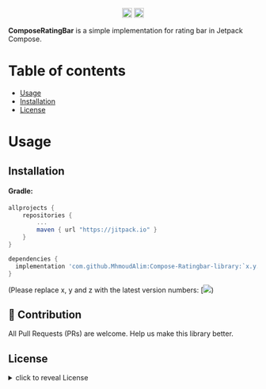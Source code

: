 <p align="center">
	<a href="https://jitpack.io/#MhmoudAlim/Compose-Ratingbar-library)"> <img src="https://jitpack.io/v/MhmoudAlim/Compose-Ratingbar-library.svg" height="20"/></a>
<a href="https://twitter.com/intent/tweet?text=ComposeRatingBar%20is%20a%20simple%20implementation%20for%20rating%20bar%20in%20Jetpack%20Compose%20https://github.com/MhmoudAlim/Compose-Ratingbar-library%20#android%20#kotlin%20#java%20#library%20#developers"><img src="https://img.shields.io/twitter/url/http/shields.io.svg?style=social" height="20"/></a>

**ComposeRatingBar** is a simple implementation for rating bar in Jetpack Compose.

# Table of contents

- [Usage](#usage)
- [Installation](#installation)
- [License](#license)


# Usage

## Installation

#### Gradle:
```groovy
allprojects {
    repositories {
        ...
        maven { url "https://jitpack.io" }
    }
}

dependencies {
  implementation 'com.github.MhmoudAlim:Compose-Ratingbar-library:`x.y.z`'
}
```

(Please replace x, y and z with the latest version numbers: [![](https://jitpack.io/v/MhmoudAlim/Compose-Ratingbar-library.svg))

## :clap: Contribution

All Pull Requests (PRs) are welcome. Help us make this library better.

## License

<details>
    <summary>
        click to reveal License
    </summary>

```
Licensed under the Apache License, Version 2.0 (the "License");
you may not use this file except in compliance with the License.
You may obtain a copy of the License at

   https://www.apache.org/licenses/LICENSE-2.0

Unless required by applicable law or agreed to in writing, software
distributed under the License is distributed on an "AS IS" BASIS,
WITHOUT WARRANTIES OR CONDITIONS OF ANY KIND, either express or implied.
See the License for the specific language governing permissions and
limitations under the License.
```

</details>
